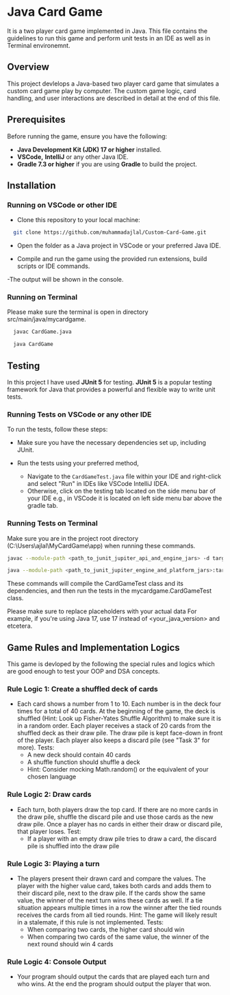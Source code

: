 # Java Card Game

It is a two player card game implemented in Java. This file contains the guidelines to run this game and perform unit tests in an IDE as well as in Terminal environemnt.  

## Overview

This project devlelops a Java-based two player card game that simulates a custom card game play by computer. The custom game logic, card handling, and user interactions are described in detail at the end of this file. 

## Prerequisites

Before running the game, ensure you have the following:

- **Java Development Kit (JDK) 17 or higher** installed.
- **VSCode,** **IntelliJ** or any other Java IDE.
- **Gradle 7.3 or higher** if you are using **Gradle** to build the project.

## Installation

### Running on VSCode or other IDE

- Clone this repository to your local machine:
```bash
  git clone https://github.com/muhammadajlal/Custom-Card-Game.git
```

- Open the folder as a Java project in VSCode or your preferred Java IDE.

- Compile and run the game using the provided run extensions, build scripts or IDE commands.

-The output will be shown in the console.


### Running on Terminal
Please make sure the terminal is open in directory src/main/java/mycardgame.
```bash
  javac CardGame.java
```
```bash
  java CardGame
```
## Testing

In this project I have used **JUnit 5** for testing. **JUnit 5** is a popular testing framework for Java that provides a powerful and flexible way to write unit tests.

### Running Tests on VSCode or any other IDE

To run the tests, follow these steps:

- Make sure you have the necessary dependencies set up, including JUnit.

- Run the tests using your preferred method, 

  - Navigate to the `CardGameTest.java` file within your IDE and right-click and select "Run" in IDEs like VSCode IntelliJ IDEA.
  - Otherwise, click on the testing tab located on the side menu bar of your IDE e.g., in VSCode it is located on left side menu bar above the gradle tab. 
  

### Running Tests on Terminal

Make sure you are in the project root directory (C:\Users\ajlal\MyCardGame\app) when running these commands.
```bash
javac --module-path <path_to_junit_jupiter_api_and_engine_jars> -d target/test-classes --module-source-path src/test/java -m mycardgame/mycardgame.CardGameTest <your_java_version>
```
```bash
java --module-path <path_to_junit_jupiter_engine_and_platform_jars>:target/test-classes --module mycardgame/mycardgame.CardGameTest
```
These commands will compile the CardGameTest class and its dependencies, and then run the tests in the mycardgame.CardGameTest class.

Please make sure to replace placeholders with your actual data For example, if you're using Java 17, use 17 instead of <your_java_version> and etcetera.

## Game Rules and Implementation Logics 
This game is devloped by the following the special rules and logics which are good enough to test your OOP and DSA concepts. 
### Rule Logic 1: Create a shuffled deck of cards
- Each card shows a number from 1 to 10. Each number is in the deck four times for a total of 40 cards. At the beginning of the game, the deck is shuffled (Hint: Look up Fisher-Yates Shuffle Algorithm) to make sure it is in a random order. Each player receives a stack of 20 cards from the shuffled deck as their draw pile. The draw pile is kept face-down in front of the player. Each player also keeps a discard pile (see "Task 3" for more). Tests: 
  - A new deck should contain 40 cards
  - A shuffle function should shuffle a deck 
  - Hint: Consider mocking Math.random() or the equivalent of your chosen language

### Rule Logic 2: Draw cards
- Each turn, both players draw the top card. If there are no more cards in the draw pile, shuffle the discard pile and use those cards as the new draw pile. Once a player has no cards in either their draw or discard pile, that player loses. Test: 
  - If a player with an empty draw pile tries to draw a card, the discard pile is shuffled into the draw pile

### Rule Logic 3: Playing a turn
- The players present their drawn card and compare the values. The player with the higher value card, takes both cards and adds them to their discard pile, next to the draw pile. If the cards show the same value, the winner of the next turn wins these cards as well. If a tie situation appears multiple times in a row the winner after the tied rounds receives the cards from all tied rounds. Hint: The game will likely result in a stalemate, if this rule is not implemented. Tests:
  - When comparing two cards, the higher card should win
  - When comparing two cards of the same value, the winner of the next round should win 4 cards

### Rule Logic 4: Console Output
- Your program should output the cards that are played each turn and who wins. At the end the program should output the player that won.
